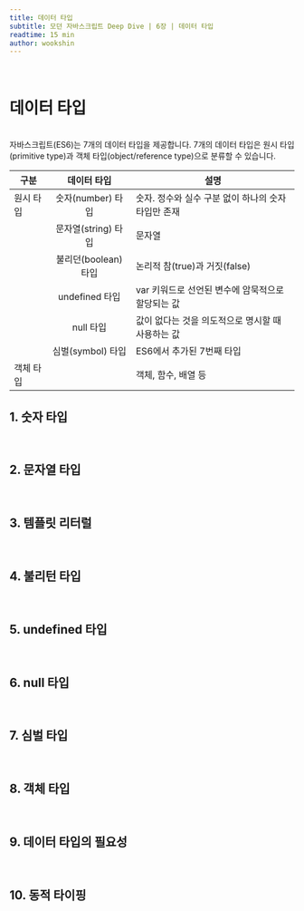 ```yaml
---
title: 데이터 타입
subtitle: 모던 자바스크립트 Deep Dive | 6장 | 데이터 타입
readtime: 15 min
author: wookshin
---
```


<br/>

# 데이터 타입

<br/>
자바스크립트(ES6)는 7개의 데이터 타입을 제공합니다.  
7개의 데이터 타입은 원시 타입(primitive type)과 객체 타입(object/reference type)으로 분류할 수 있습니다.

<br/>

| 구분      |     데이터 타입      | 설명                                                |
| --------- | :------------------: | --------------------------------------------------- |
| 원시 타입 |  숫자(number) 타입   | 숫자. 정수와 실수 구분 없이 하나의 숫자 타입만 존재 |
|           | 문자열(string) 타입  | 문자열                                              |
|           | 불리던(boolean) 타입 | 논리적 참(true)과 거짓(false)                       |
|           |    undefined 타입    | var 키워드로 선언된 변수에 암묵적으로 할당되는 값   |
|           |      null 타입       | 값이 없다는 것을 의도적으로 명시할 때 사용하는 값   |
|           |  심벌(symbol) 타입   | ES6에서 추가된 7번째 타입                           |
| 객체 타입 |                      | 객체, 함수, 배열 등                                 |

## 1. 숫자 타입

<br/>

## 2. 문자열 타입

<br/>

## 3. 템플릿 리터럴

<br/>

## 4. 불리턴 타입

<br/>

## 5. undefined 타입

<br/>

## 6. null 타입

<br/>

## 7. 심벌 타입

<br/>

## 8. 객체 타입

<br/>

## 9. 데이터 타입의 필요성

<br/>

## 10. 동적 타이핑

<br/>

<br/>
<br/>
<br/>

